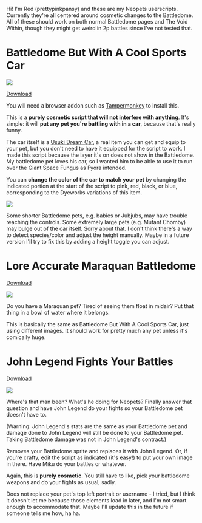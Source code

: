 Hi! I'm Red (prettypinkpansy) and these are my Neopets userscripts. Currently they're all centered around cosmetic changes to the Battledome. All of these should work on both normal Battledome pages and The Void Within, though they might get weird in 2p battles since I've not tested that.

# Battledome But With A Cool Sports Car

<img src="https://i.imgur.com/ixwk9c5.gif">

<a href="https://github.com/prettypinkpansy/neopets-userscripts/raw/refs/heads/main/Neopets%20-%20Battledome%20But%20With%20A%20Cool%20Sports%20Car.user.js">Download</a>

You will need a browser addon such as <a href="https://www.tampermonkey.net/">Tampermonkey</a> to install this.

This is a **purely cosmetic script that will not interfere with anything**. It's simple: it will **put any pet you're battling with in a car**, because that's really funny.

The car itself is a <a href="https://items.jellyneo.net/search/?name=usuki+dream+car">Usuki Dream Car</a>, a real item you can get and equip to your pet, but you don't need to have it equipped for the script to work. I made this script because the layer it's on does not show in the Battledome. My battledome pet loves his car, so I wanted him to be able to use it to run over the Giant Space Fungus as Fyora intended.

You can **change the color of the car to match your pet** by changing the indicated portion at the start of the script to pink, red, black, or blue, corresponding to the Dyeworks variations of this item.

<img src="https://i.imgur.com/Cvi7Fel.png">

Some shorter Battledome pets, e.g. babies or Jubjubs, may have trouble reaching the controls. Some extremely large pets (e.g. Mutant Chomby) may bulge out of the car itself. Sorry about that. I don't think there's a way to detect species/color and adjust the height manually. Maybe in a future version I'll try to fix this by adding a height toggle you can adjust.

# Lore Accurate Maraquan Battledome

<a href="https://github.com/prettypinkpansy/neopets-userscripts/blob/main/Neopets%20-%20Lore%20Accurate%20Maraquan%20Battledome.user.js">Download</a>

<img src="https://i.imgur.com/JrndplW.gif">

Do you have a Maraquan pet? Tired of seeing them float in midair? Put that thing in a bowl of water where it belongs.

This is basically the same as Battledome But With A Cool Sports Car, just using different images. It should work for pretty much any pet unless it's comically huge.

# John Legend Fights Your Battles

<a href="https://github.com/prettypinkpansy/neopets-userscripts/blob/main/Neopets%20-%20John%20Legend%20Fights%20Your%20Battles.user.js">Download</a>

<img src="https://i.imgur.com/eaG4hLM.gif">

Where's that man been? What's he doing for Neopets? Finally answer that question and have John Legend do your fights so your Battledome pet doesn't have to.

(Warning: John Legend's stats are the same as your Battledome pet and damage done to John Legend will still be done to your Battledome pet. Taking Battledome damage was not in John Legend's contract.)

Removes your Battledome sprite and replaces it with John Legend. Or, if you're crafty, edit the script as indicated (it's easy!) to put your own image in there. Have Miku do your battles or whatever.

Again, this is **purely cosmetic**. You still have to like, pick your battledome weapons and do your fights as usual, sadly.

Does not replace your pet's top left portrait or username - I tried, but I think it doesn't let me because those elements load in later, and I'm not smart enough to accommodate that. Maybe I'll update this in the future if someone tells me how, ha ha.
